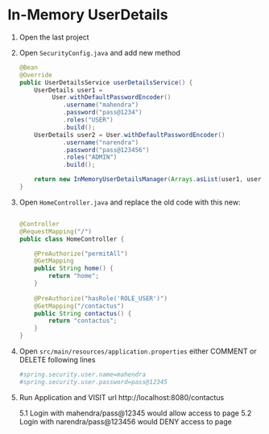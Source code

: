 # In-Memory UserDetails

1.  Open the last project

2.  Open `SecurityConfig.java` and add new method

    ```java
    @Bean
	@Override
	public UserDetailsService userDetailsService() {
		UserDetails user1 =
			 User.withDefaultPasswordEncoder()
				.username("mahendra")
				.password("pass@1234")
				.roles("USER")
				.build();
		UserDetails user2 = User.withDefaultPasswordEncoder()
				.username("narendra")
				.password("pass@123456")
				.roles("ADMIN")
				.build();

		return new InMemoryUserDetailsManager(Arrays.asList(user1, user2));
	}
    ```

3.  Open `HomeController.java` and replace the old code with this new:

    ```java
    
    @Controller
    @RequestMapping("/")
    public class HomeController {

        @PreAuthorize("permitAll")
        @GetMapping
        public String home() {
            return "home";
        }
        
        @PreAuthorize("hasRole('ROLE_USER')")
        @GetMapping("/contactus")
        public String contactus() {
            return "contactus";
        }
    }
    ```

4.  Open `src/main/resources/application.properties` either COMMENT or DELETE following lines

    ```ini
    #spring.security.user.name=mahendra
    #spring.security.user.password=pass@12345
    ```

5.  Run Application and VISIT url http://localhost:8080/contactus

    5.1 Login with mahendra/pass@12345 would allow access to page
    5.2 Login with narendra/pass@123456 would DENY access to page
